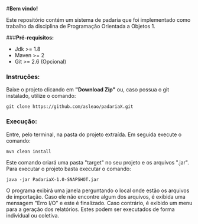 #**Bem vindo!** 

Este repositório contém um sistema de padaria que foi implementado como trabalho da disciplina de Programação Orientada a Objetos 1. 

###**Pré-requisitos:**

* Jdk >= 1.8
* Maven >= 2
* Git >= 2.6 (Opcional)

### **Instruções:**

Baixe o projeto clicando em **"Download Zip"** ou, caso possua o git instalado, utilize o comando:

`git clone https://github.com/asleao/padariaX.git`

### Execução:

Entre, pelo terminal, na pasta do projeto extraída. Em seguida execute o comando:

`mvn clean install`

Este comando criará uma pasta "target" no seu projeto e os arquivos ".jar". 
Para executar o projeto basta executar o comando:

`java -jar PadariaX-1.0-SNAPSHOT.jar`

O programa exibirá uma janela perguntando o local onde estão os arquivos de importação. Caso ele não encontre algum dos arquivos, é exibida uma mensagem "Erro I/O" e este é finalizado. Caso contrário, é exibido um menu para a geração dos relatórios. Estes podem ser executados de forma individual ou coletiva. 


